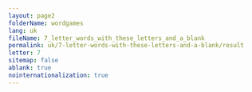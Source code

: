 ```yaml
---
layout: page2
folderName: wordgames
lang: uk
fileName: 7_letter_words_with_these_letters_and_a_blank
permalink: uk/7-letter-words-with-these-letters-and-a-blank/result
letter: 7
sitemap: false
ablank: true
nointernationalization: true
---
```

